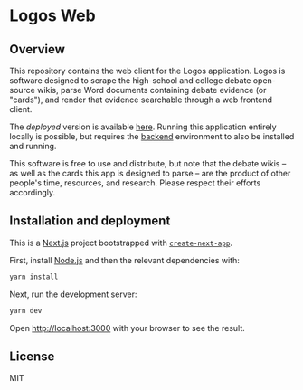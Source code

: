 # Logos Web

## Overview

This repository contains the web client for the Logos application. Logos is software designed to scrape the high-school and college debate open-source wikis, parse Word documents containing debate evidence (or "cards"), and render that evidence searchable through a web frontend client.

The *deployed* version is available [here](https://logos-debate.netlify.app/). Running this application entirely locally is possible, but requires the [backend](https://github.com/tvergho/verbatim-parser) environment to also be installed and running.

This software is free to use and distribute, but note that the debate wikis – as well as the cards this app is designed to parse – are the product of other people's time, resources, and research. Please respect their efforts accordingly. 
## Installation and deployment

This is a [Next.js](https://nextjs.org/) project bootstrapped with [`create-next-app`](https://github.com/vercel/next.js/tree/canary/packages/create-next-app).

First, install [Node.js](https://nodejs.org/en/download/) and then the relevant dependencies with:

```bash
yarn install
```

Next, run the development server:

```bash
yarn dev
```

Open [http://localhost:3000](http://localhost:3000) with your browser to see the result.

## License

MIT